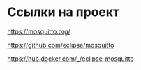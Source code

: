 # Ссылки на проект
https://mosquitto.org/

https://github.com/eclipse/mosquitto

https://hub.docker.com/_/eclipse-mosquitto